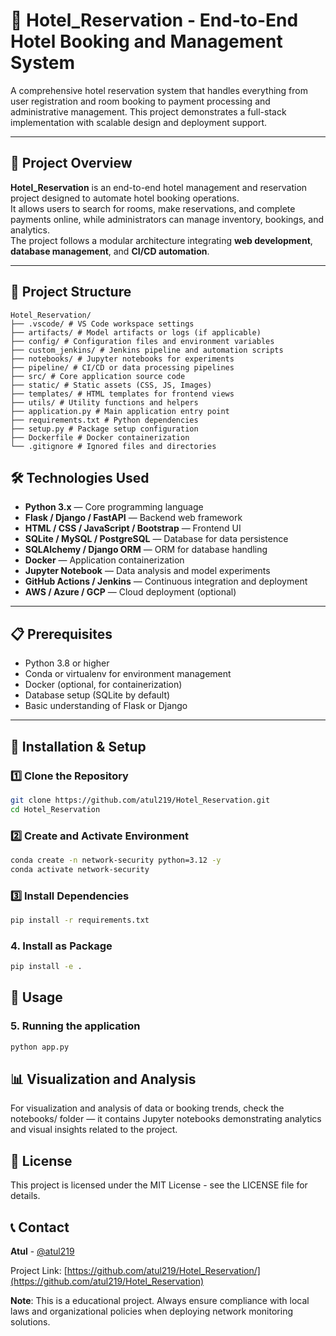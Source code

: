 # 🏨 Hotel_Reservation - End-to-End Hotel Booking and Management System

A comprehensive hotel reservation system that handles everything from user registration and room booking to payment processing and administrative management. This project demonstrates a full-stack implementation with scalable design and deployment support.

---

## 🚀 Project Overview

**Hotel_Reservation** is an end-to-end hotel management and reservation project designed to automate hotel booking operations.  
It allows users to search for rooms, make reservations, and complete payments online, while administrators can manage inventory, bookings, and analytics.  
The project follows a modular architecture integrating **web development**, **database management**, and **CI/CD automation**.

---

## 📁 Project Structure

```
Hotel_Reservation/
├── .vscode/ # VS Code workspace settings
├── artifacts/ # Model artifacts or logs (if applicable)
├── config/ # Configuration files and environment variables
├── custom_jenkins/ # Jenkins pipeline and automation scripts
├── notebooks/ # Jupyter notebooks for experiments
├── pipeline/ # CI/CD or data processing pipelines
├── src/ # Core application source code
├── static/ # Static assets (CSS, JS, Images)
├── templates/ # HTML templates for frontend views
├── utils/ # Utility functions and helpers
├── application.py # Main application entry point
├── requirements.txt # Python dependencies
├── setup.py # Package setup configuration
├── Dockerfile # Docker containerization
└── .gitignore # Ignored files and directories
```

## 🛠️ Technologies Used

- **Python 3.x** — Core programming language  
- **Flask / Django / FastAPI** — Backend web framework  
- **HTML / CSS / JavaScript / Bootstrap** — Frontend UI  
- **SQLite / MySQL / PostgreSQL** — Database for data persistence  
- **SQLAlchemy / Django ORM** — ORM for database handling  
- **Docker** — Application containerization  
- **Jupyter Notebook** — Data analysis and model experiments  
- **GitHub Actions / Jenkins** — Continuous integration and deployment  
- **AWS / Azure / GCP** — Cloud deployment (optional)

---

## 📋 Prerequisites

- Python 3.8 or higher  
- Conda or virtualenv for environment management  
- Docker (optional, for containerization)  
- Database setup (SQLite by default)  
- Basic understanding of Flask or Django  

---

## 🔧 Installation & Setup

### 1️⃣ Clone the Repository
```bash
git clone https://github.com/atul219/Hotel_Reservation.git
cd Hotel_Reservation
```

### 2️⃣ Create and Activate Environment
```bash
conda create -n network-security python=3.12 -y
conda activate network-security
```

### 3️⃣ Install Dependencies
```bash
pip install -r requirements.txt
```

### 4. Install as Package
```bash
pip install -e .
```

## 🚀 Usage

### 5. Running the application
```bash
python app.py
```

## 📊 Visualization and Analysis

For visualization and analysis of data or booking trends,
check the notebooks/ folder — it contains Jupyter notebooks demonstrating analytics and visual insights related to the project.

## 📄 License

This project is licensed under the MIT License - see the LICENSE file for details.

## 📞 Contact

**Atul** - [@atul219](https://github.com/atul219)

Project Link: [https://github.com/atul219/Hotel_Reservation/](https://github.com/atul219/Hotel_Reservation)


**Note**: This is a educational project. Always ensure compliance with local laws and organizational policies when deploying network monitoring solutions.
